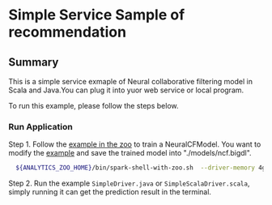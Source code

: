 # Simple Service Sample of recommendation

## Summary
This is a simple service exmaple of Neural collaborative filtering model in Scala and Java.You can plug it into yuor web service or local program. 

To run this example, please follow the steps below.

### Run Application

Step 1. Follow the [example in the zoo](https://github.com/intel-analytics/analytics-zoo/tree/master/zoo/src/main/scala/com/intel/analytics/zoo/examples/recommendation/README.md) to train a NeuralCFModel. You want to modify the [example](https://github.com/intel-analytics/analytics-zoo/blob/master/zoo/src/main/scala/com/intel/analytics/zoo/examples/recommendation/NeuralCFexample.scala) and save the trained model into "./models/ncf.bigdl".

```bash
  ${ANALYTICS_ZOO_HOME}/bin/spark-shell-with-zoo.sh  --driver-memory 4g    --executor-memory 4g    --class com.intel.analytics.zoo.examples.recommendation.NeuralCFexample    --inputDir ./data/ml-1m
```   
   
Step 2. Run the example `SimpleDriver.java` or `SimpleScalaDriver.scala`, simply running it can get the prediction result in the terminal.

